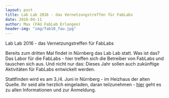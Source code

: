 ```yaml
---
layout: post
title: Lab Lab 2016 - das Vernetzungstreffen für FabLabs
date: 2016-04-11
author: Max (FAU FabLab Erlangen)
header-img: "img/fab10_fau.jpg"
---
```


Lab Lab 2016 - das Vernetzungstreffen für FabLabs

Bereits zum dritten Mal findet in Nürnberg das Lab Lab statt. Was ist das? Das Labor für die FabLabs - hier treffen sich die Betreiber von FabLabs und tauschen sich aus. Und nicht nur das: Dieses Jahr sollen auch zukünftige Aktivitäten für FabLabs entwickelt werden. 

Stattfinden wird es am 3./4. Juni in Nürnberg - im Heizhaus der alten Quelle. Ihr seid alle herzlich eingeladen, daran teilzunehmen - [hier](http://projekt-metrolab.de/lablab) geht es zu allen Informationen und zur Anmeldung.
